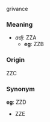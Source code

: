 grivance
### Meaning
+ _adj_: ZZA
    + __eg__: ZZB

### Origin

ZZC

### Synonym

__eg__: ZZD

+ ZZE



